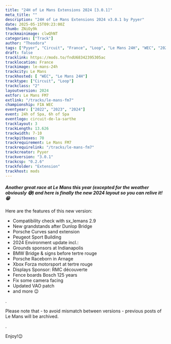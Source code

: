 ```yaml
---
title: "24H of Le Mans Extensions 2024 [3.0.1]"
meta_title: ""
description: "24H of Le Mans Extensions 2024 v3.0.1 by Pyyer"
date: 2025-05-15T09:23:00Z
thumb: ZNiOy9k
trackmainimage: clwQhNT
categories: ["Track"]
author: "Theodora"
tags: ["Pyyer", "Circuit", "France", "Loop", "Le Mans 24H", "WEC", "2024"]
draft: false
tracklink: https://mods.to/fndU68342395305ac
tracklocation: France
trackimage: le-mans-24h
trackcity: Le Mans
trackhosted: [ "WEC", "Le Mans 24H"]
tracktype: ["Circuit", "Loop"]
trackclass: "2" 
layoutversion: 2024
extfor: Le Mans FM7
extlink: "/tracks/le-mans-fm7"
championship: FIA WEC
eventyear: ["2022", "2023", "2024"]
event: 24h of Spa, 6h of Spa
eventlogo: circuit-de-la-sarthe
tracklayout: 3
trackLength: 13.626
trackwidth: 7-10
trackpitboxes: 70
trackrequirement: Le Mans FM7
trackrequirelink: "/tracks/le-mans-fm7"
trackcreator: Pyyer
trackversion: "3.0.1"
trackcsp: "0.2.6"
trackfolder: "Extension"
trackhost: mods
---
```


##### Another great race at Le Mans this year (excepted for the weather obviously 😅) and here is finally the new 2024 layout so you can relive it! 😁

Here are the features of this new version:

- Compatibility check with sx_lemans 2.9
- New grandstands after Dunlop Bridge
- Porsche Curves sand extension
- Peugeot Sport Building
- 2024 Environment update incl.:
-  Grounds sponsors at Indianapolis
-  BMW Bridge & signs before tertre rouge
-  Porsche Raceborn in Arnage
-  Xbox Forza motorsport at tertre rouge
-  Displays Sponsor: RMC découverte
-  Fence boards Bosch 125 years
- Fix some camera facing
- Updated VAO patch
- and more 😉

.

Please note that - to avoid mismatch between versions - previous posts of Le Mans will be archived.

.

Enjoy!😉